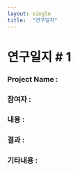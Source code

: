 ```yaml
---
layout: single
title:  "연구일지"
---
```


# 연구일지 # 1

### Project Name :

### 참여자 :

### 내용 :


### 결과 :


### 기타내용 :

